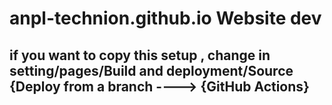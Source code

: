 # anpl-technion.github.io Website dev

## if you want to copy this setup , change in setting/pages/Build and deployment/Source {Deploy from a branch ----> {GitHub Actions}